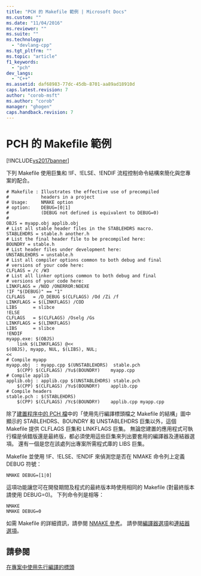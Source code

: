 ```yaml
---
title: "PCH 的 Makefile 範例 | Microsoft Docs"
ms.custom: ""
ms.date: "11/04/2016"
ms.reviewer: ""
ms.suite: ""
ms.technology: 
  - "devlang-cpp"
ms.tgt_pltfrm: ""
ms.topic: "article"
f1_keywords: 
  - "pch"
dev_langs: 
  - "C++"
ms.assetid: daf68983-77dc-45db-8701-aa89ad18910d
caps.latest.revision: 7
author: "corob-msft"
ms.author: "corob"
manager: "ghogen"
caps.handback.revision: 7
---
```

# PCH 的 Makefile 範例
[!INCLUDE[vs2017banner](../../assembler/inline/includes/vs2017banner.md)]

下列 Makefile 使用巨集和 \!IF、\!ELSE、\!ENDIF 流程控制命令結構來簡化與您專案的配合。  
  
```  
# Makefile : Illustrates the effective use of precompiled  
#            headers in a project  
# Usage:     NMAKE option  
# option:    DEBUG=[0|1]  
#            (DEBUG not defined is equivalent to DEBUG=0)  
#  
OBJS = myapp.obj applib.obj  
# List all stable header files in the STABLEHDRS macro.  
STABLEHDRS = stable.h another.h  
# List the final header file to be precompiled here:  
BOUNDRY = stable.h  
# List header files under development here:  
UNSTABLEHDRS = unstable.h  
# List all compiler options common to both debug and final  
# versions of your code here:  
CLFLAGS = /c /W3  
# List all linker options common to both debug and final  
# versions of your code here:  
LINKFLAGS = /NOD /ONERROR:NOEXE  
!IF "$(DEBUG)" == "1"  
CLFLAGS   = /D_DEBUG $(CLFLAGS) /Od /Zi /f  
LINKFLAGS = $(LINKFLAGS) /COD  
LIBS      = slibce  
!ELSE  
CLFLAGS   = $(CLFLAGS) /Oselg /Gs  
LINKFLAGS = $(LINKFLAGS)  
LIBS      = slibce  
!ENDIF  
myapp.exe: $(OBJS)  
    link $(LINKFLAGS) @<<  
$(OBJS), myapp, NUL, $(LIBS), NUL;  
<<  
# Compile myapp  
myapp.obj  : myapp.cpp $(UNSTABLEHDRS)  stable.pch  
    $(CPP) $(CLFLAGS) /Yu$(BOUNDRY)    myapp.cpp  
# Compile applib  
applib.obj : applib.cpp $(UNSTABLEHDRS) stable.pch  
    $(CPP) $(CLFLAGS) /Yu$(BOUNDRY)    applib.cpp  
# Compile headers  
stable.pch : $(STABLEHDRS)  
    $(CPP) $(CLFLAGS) /Yc$(BOUNDRY)    applib.cpp myapp.cpp  
```  
  
 除了[建置程序中的 PCH 檔](../../build/reference/pch-files-in-the-build-process.md)中的「使用先行編譯標頭檔之 Makefile 的結構」圖中顯示的 STABLEHDRS、BOUNDRY 和 UNSTABLEHDRS 巨集以外，這個 Makefile 提供 CLFLAGS 巨集和 LINKFLAGS 巨集。  無論您建置的應用程式可執行檔是偵錯版還是最終版，都必須使用這些巨集來列出要套用的編譯器及連結器選項。  還有一個是您在該處列出專案所需程式庫的 LIBS 巨集。  
  
 Makefile 並使用 \!IF、\!ELSE、\!ENDIF 來偵測您是否在 NMAKE 命令列上定義 DEBUG 符號：  
  
```  
NMAKE DEBUG=[1|0]  
```  
  
 這項功能讓您可在開發期間及程式的最終版本時使用相同的 Makefile \(對最終版本請使用 DEBUG\=0\)。  下列命令列是相等：  
  
```  
NMAKE   
NMAKE DEBUG=0  
```  
  
 如需 Makefile 的詳細資訊，請參閱 [NMAKE 參考](../../build/nmake-reference.md)。  請參閱[編譯器選項](../../build/reference/compiler-options.md)和[連結器選項](../../build/reference/linker-options.md)。  
  
## 請參閱  
 [在專案中使用先行編譯的標頭](../../build/reference/using-precompiled-headers-in-a-project.md)